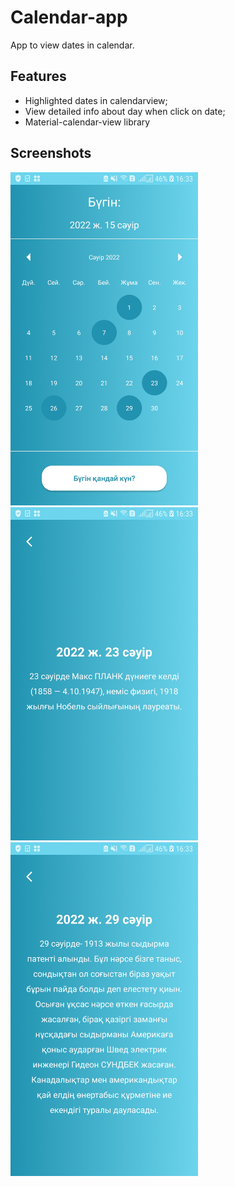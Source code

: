 
# Calendar-app

App to view dates in calendar.

## Features

- Highlighted dates in calendarview;
- View detailed info about day when click on date;
- Material-calendar-view library

## Screenshots
<img src="/images/screen1.jpg" width="300" height="533.33">   <img src="/images/screen2.jpg" width="300" height="533.33">   <img src="/images/screen3.jpg" width="300" height="533.33">
